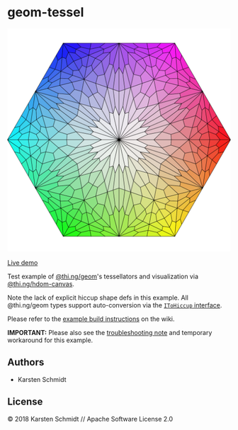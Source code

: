 # geom-tessel

![screenshot](https://raw.githubusercontent.com/thi-ng/umbrella/develop/assets/geom/tessel.png)

[Live demo](http://demo.thi.ng/umbrella/geom-tessel/)

Test example of
[@thi.ng/geom](https://github.com/thi-ng/umbrella/tree/develop/packages/geom)'s
tessellators and visualization via
[@thi.ng/hdom-canvas](https://github.com/thi-ng/umbrella/tree/develop/packages/hdom-canvas).

Note the lack of explicit hiccup shape defs in this example. All
@thi.ng/geom types support auto-conversion via the [`IToHiccup`
interface](https://github.com/thi-ng/umbrella/blob/develop/packages/api/src/api.ts#L415).

Please refer to the [example build
instructions](https://github.com/thi-ng/umbrella/wiki/Example-build-instructions)
on the wiki.

**IMPORTANT:** Please also see the [troubleshooting
note](https://github.com/thi-ng/umbrella/wiki/Example-build-instructions#troubleshooting)
and temporary workaround for this example.

## Authors

- Karsten Schmidt

## License

&copy; 2018 Karsten Schmidt // Apache Software License 2.0
